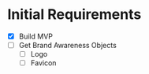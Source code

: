 # Initial Requirements
- [x] Build MVP
- [ ] Get Brand Awareness Objects
  - [ ] Logo
  - [ ] Favicon